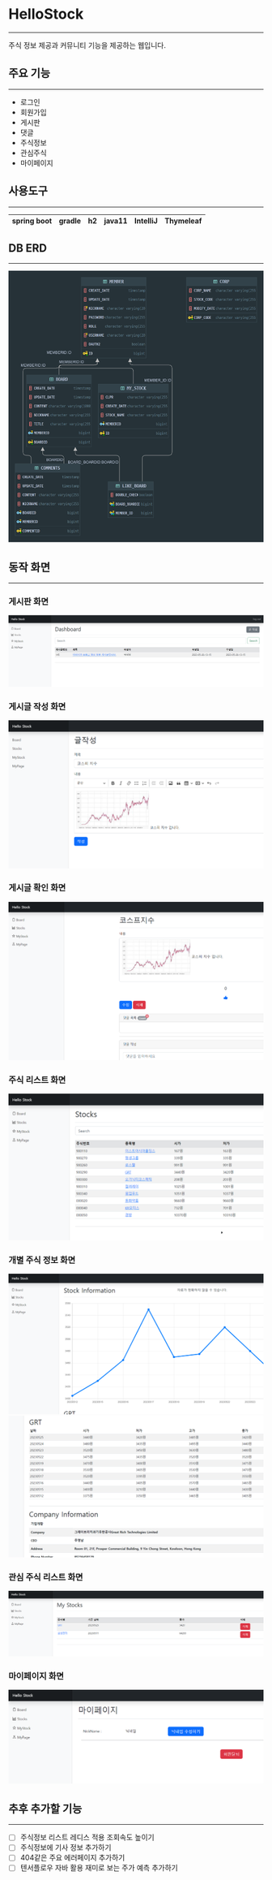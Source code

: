 # HelloStock
***
주식 정보 제공과 커뮤니티 기능을 제공하는 웹입니다.

## 주요 기능
***
- 로그인
- 회원가입
- 게시판 
- 댓글
- 주식정보
- 관심주식
- 마이페이지

## 사용도구
***
| spring boot | gradle |h2 |java11| IntelliJ|Thymeleaf|
|-------------|--------|----|---|---|---|

## DB ERD
***
![img.png](readme_image/img.png)

## 동작 화면
***
### 게시판 화면
![img_1.png](readme_image/img_1.png)
### 게시글 작성 화면
![img_2.png](readme_image/img_2.png)
### 게시글 확인 화면
![img_3.png](readme_image/img_3.png)
### 주식 리스트 화면
![img_4.png](readme_image/img_4.png)
### 개별 주식 정보 화면
![img_5.png](readme_image/img_5.png)
![img_6.png](readme_image/img_6.png)
### 관심 주식 리스트 화면
![img_7.png](readme_image/img_7.png)
### 마이페이지 화면
![img_7.png](readme_image/img_8.png)
## 추후 추가할 기능
***
- [ ] 주식정보 리스트 레디스 적용 조회속도 높이기
- [ ] 주식정보에 기사 정보 추가하기
- [ ] 404같은 주요 에러페이지 추가하기
- [ ] 텐서플로우 자바 활용 재미로 보는 주가 예측 추가하기